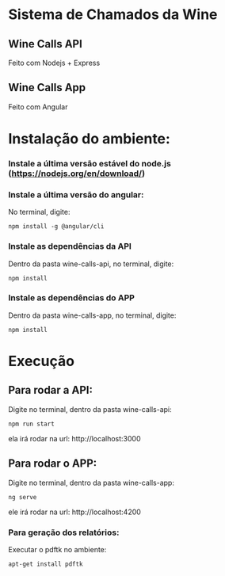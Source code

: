 
# Sistema de Chamados da Wine


## Wine Calls API
Feito com Nodejs + Express

## Wine Calls App
Feito com Angular


# Instalação do ambiente:

### Instale a última versão estável do node.js (https://nodejs.org/en/download/)

### Instale a última versão do angular:
No terminal, digite:

    npm install -g @angular/cli


### Instale as dependências da API
Dentro da pasta wine-calls-api, no terminal, digite:

    npm install

### Instale as dependências do APP
Dentro da pasta wine-calls-app,  no terminal, digite:

    npm install

# Execução

## Para rodar a API:
Digite no terminal, dentro da pasta wine-calls-api:

    npm run start

ela irá rodar na url: http://localhost:3000

## Para rodar o APP:
Digite no terminal, dentro da pasta wine-calls-app:

    ng serve

ele irá rodar na url: http://localhost:4200

### Para geração dos relatórios:
Executar o pdftk no ambiente:

    apt-get install pdftk
